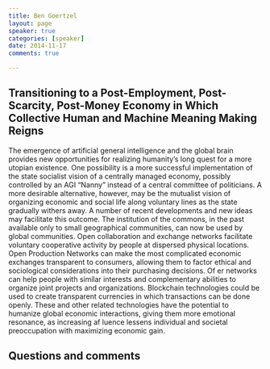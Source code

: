 ```yaml
---
title: Ben Goertzel
layout: page
speaker: true
categories: [speaker]
date: 2014-11-17
comments: true

---
```


## Transitioning to a Post-Employment, Post-Scarcity, Post-Money Economy in Which Collective Human and Machine Meaning Making Reigns

The emergence of artificial general intelligence and the global brain provides new opportunities for realizing humanity’s long quest for a more utopian existence. One possibility is a more successful implementation of the state socialist vision of a centrally managed economy, possibly controlled by an AGI “Nanny” instead of a central committee of politicians. A more desirable alternative, however, may be the mutualist vision of organizing economic and social life along voluntary lines as the state gradually withers away. A number of recent developments and new ideas may facilitate this outcome. The institution of the commons, in the past available only to small geographical communities, can now be used by global communities. Open collaboration and exchange networks facilitate voluntary cooperative activity by people at dispersed physical locations. Open Production Networks can make the most complicated economic exchanges transparent to consumers, allowing them to factor ethical and sociological considerations into their purchasing decisions. Of er networks can help people with similar interests and complementary abilities to organize joint projects and organizations. Blockchain technologies could be used to create transparent currencies in which transactions can be done openly. These and other related technologies have the potential to humanize global economic interactions, giving them more emotional resonance, as increasing af luence lessens individual and societal preoccupation with maximizing economic gain.

## Questions and comments
